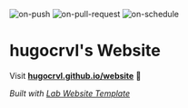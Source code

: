 
  ![on-push](../../actions/workflows/on-push.yaml/badge.svg)
  ![on-pull-request](../../actions/workflows/on-pull-request.yaml/badge.svg)
  ![on-schedule](../../actions/workflows/on-schedule.yaml/badge.svg)

  # hugocrvl's Website

  Visit **[hugocrvl.github.io/website](https://hugocrvl.github.io/website)** 🚀

  _Built with [Lab Website Template](https://greene-lab.gitbook.io/lab-website-template-docs)_
